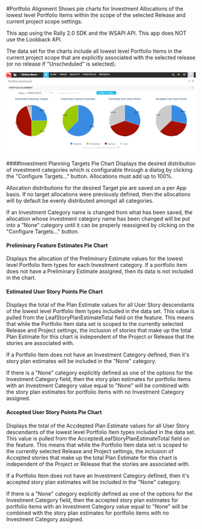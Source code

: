 #Portfolio Alignment
Shows pie charts for Investment Allocations of the lowest level Portfolio Items within the scope of the selected Release and current project scope settings.

This app using the Rally 2.0 SDK and the WSAPI API.  This app does NOT use the Lookback API.

The data set for the charts include all lowest level Portfolio Items in the current project scope that are explicitly associated
with the selected release (or no release if "Unscheduled" is selected).

![ScreenShot](/images/portfolio-alignment.png)


####Investment Planning Targets Pie Chart
Displays the desired distribution of investment categories which is
configurable through a dialog by clicking the "Configure Targets..." button.  Allocations must add up to 100%.

Allocation distributions for the desired Target pie are saved on a per App basis. If no target allocations were previously
defined, then the allocations will by default be evenly distributed amongst all categories.

If an Investment Category name is changed from what has been saved, the allocation whose investment category name has been
changed will be put into a "None" category until it can be properly reassigned by clicking on the "Configure Targets..." button.

#### Preliminary Feature Estimates Pie Chart
Displays the allocation of the Preliminary Estimate values for the lowest level Portfolio Item types for
each Investment category.  If a portfolio item does not have a Preliminary Estimate assigned, then its data is not included in the chart.

#### Estimated User Story Points Pie Chart
Displays the total of the Plan Estimate values for all User Story descendants of the lowest level Portfolio Item types included in the data set.
This value is pulled from the LeafStoryPlanEstimateTotal field on the feature.  This means that while the Portfolio Item data set is scoped
to the currently selected Release and Project settings, the inclusion of stories that make up the total Plan Estimate for this chart is independent
of the Project or Release that the stories are associated with.

If a Portfolio Item does not have an Investment Category defined, then it's story plan estimates will be included in the "None" category.

If there is a "None" category explicitly defined as one of the options for the Investment Category field, then the story plan estimates
for portfolio items with an Investment Category value equal to "None" will be combined with the story plan estimates for portfolio items
with no Investment Category assigned.

#### Accepted User Story Points Pie Chart
Displays the total of the Accdepted Plan Estimate values for all User Story descendants of the lowest level Portfolio Item types included in the data set.
This value is pulled from the AcceptedLeafStoryPlanEstimateTotal field on the feature.  This means that while the Portfolio Item data set is scoped
to the currently selected Release and Project settings, the inclusion of Accepted stories that make up the total Plan Estimate for this chart is independent
of the Project or Release that the stories are associated with.

If a Portfolio Item does not have an Investment Category defined, then it's accepted story plan estimates will be included in the "None" category.

If there is a "None" category explicitly defined as one of the options for the Investment Category field, then the accepted story plan estimates
for portfolio items with an Investment Category value equal to "None" will be combined with the story plan estimates for portfolio items
with no Investment Category assigned.
